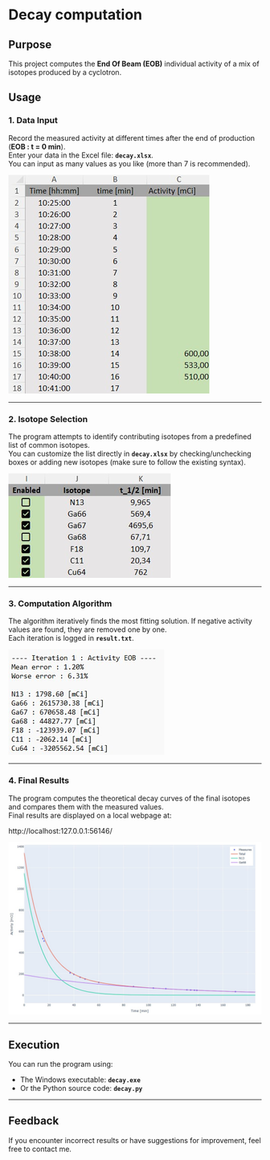 # Decay computation

## Purpose

This project computes the **End Of Beam (EOB)** individual activity of a mix of isotopes produced by a cyclotron.

## Usage

### 1. Data Input

Record the measured activity at different times after the end of production (**EOB : t = 0 min**).  
Enter your data in the Excel file: **`decay.xlsx`**.  
You can input as many values as you like (more than 7 is recommended).

![Data input example](images/readme_pic_1.jpg)

---

### 2. Isotope Selection

The program attempts to identify contributing isotopes from a predefined list of common isotopes.  
You can customize the list directly in **`decay.xlsx`** by checking/unchecking boxes or adding new isotopes (make sure to follow the existing syntax).

![Isotope selection example](images/readme_pic_2.jpg)

---

### 3. Computation Algorithm

The algorithm iteratively finds the most fitting solution. If negative activity values are found, they are removed one by one.  
Each iteration is logged in **`result.txt`**.

![Iteration log example](images/readme_pic_3.jpg)

---

### 4. Final Results

The program computes the theoretical decay curves of the final isotopes and compares them with the measured values.  
Final results are displayed on a local webpage at:

http://localhost:127.0.0.1:56146/

![Final result example](images/readme_pic_4.jpg)

---

## Execution

You can run the program using:

- The Windows executable: **`decay.exe`**
- Or the Python source code: **`decay.py`**

---

## Feedback

If you encounter incorrect results or have suggestions for improvement, feel free to contact me.